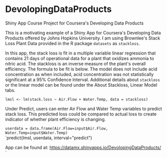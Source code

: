 # DevolopingDataProducts
Shiny App Course Project for Coursera's Developing Data Products

This is a motivating example of a Shiny App for Coursera's Developing Data Products offered by Johns Hopkins University.
I am using Brownlee's Stack Loss Plant Data provided in the R package `datasets` as `stackloss`.  

In this app, the stack loss is fit in a multiple variable linear regression that contains 21 days of operational data for a plant that oxidizes ammonia to nitric acid.  The stackloss is an inverse measure of the plant's overall efficiency.  The formula to be fit is below.  The model does not include acid concentration as when included, acid concentration was not statistically significant at a 95% Confidence Interval.  Additional details about `stackloss` or the linear model can be found under the About Stackloss, Linear Model tabs.

```{r, echo = TRUE}
lmsl <- lm(stack.loss ~ Air.Flow + Water.Temp, data = stackloss)
```

Under Predict, users can enter Air Flow and Water Temp variables to predict stack loss.  This predicted loss could be compared to actual loss to create indicator of whether plant efficiency is changing.

`userdata = data.frame(Air.Flow=input$Air.Flow, Water.Temp=input$Water.Temp)`  
`predict(lmsl, userdata, interval="predict")

App can be found at:
https://datamx.shinyapps.io/DevolopingDataProducts/
`


